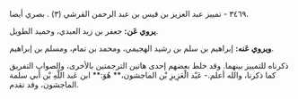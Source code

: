 ٣٤٦٩ - تمييز عبد العزيز بن قيس بن عبد الرحمن القرشي (٣) . بصري أيضا.

**يروي عَن:** جعفر بن زيد العبدي، وحميد الطويل.

**ويروي عَنه:** إبراهيم بن سلم بن رشيد الهجيمي، ومحمد بن تمام، ومسلم بن إبراهيم.

ذكرناه للتمييز بينهما. وقد خلط بعضهم إحدى هاتين الترجمتين بالأخرى، والصواب التفريق كما ذكرنا، والله أعلم.- عَبْد الْعَزِيزِ بْن الماجشون،** هُوَ:** ابن عَبد اللَّهِ بْن أَبي سلمة الماجشون، وقد تقدم.